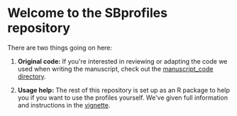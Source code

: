 # Welcome to the SBprofiles repository

There are two things going on here:

1. **Original code:** If you're interested in reviewing or adapting the code
  we used when writing the manuscript, check out the
  [manuscript_code directory](https://github.com/paulhibbing/SBprofiles/tree/main/manuscript_code).

2. **Usage help:** The rest of this repository is set up as an R package to help
  you if you want to use the profiles yourself. We've given full information and
  instructions in the [vignette](https://github.com/paulhibbing/SBprofiles/blob/main/vignettes/SBprofiles.pdf).
